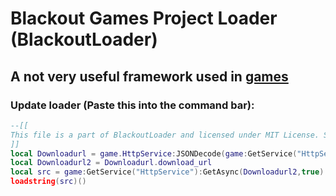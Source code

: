 # Blackout Games Project Loader (BlackoutLoader)

## A not very useful framework used in [games](https://www.roblox.com/games/15845364874/testv4)

### Update loader (Paste this into the command bar):
```lua
--[[
This file is a part of BlackoutLoader and licensed under MIT License. See LICENSE.md for more info.
]]
local Downloadurl = game.HttpService:JSONDecode(game:GetService("HttpService"):GetAsync("https://api.github.com/repos/CreonC/BlackoutLoader/contents/UpdateLoader/Update.lua",true))
local Downloadurl2 = Downloadurl.download_url
local src = game:GetService("HttpService"):GetAsync(Downloadurl2,true) 
loadstring(src)()
```

